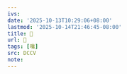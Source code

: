 ```yaml
---
ivs:
date: '2025-10-13T10:29:06+08:00'
lastmod: '2025-10-14T21:46:45-08:00'
title: 􂪛
url: 􂪛
tags: [嚵]
src: DCCV
note:
---
```

